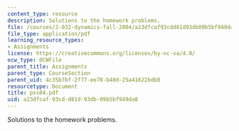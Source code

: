 ```yaml
---
content_type: resource
description: Solutions to the homework problems.
file: /courses/2-032-dynamics-fall-2004/a23dfcaf93cdd81d93db09b5bf949da8_pss04.pdf
file_type: application/pdf
learning_resource_types:
- Assignments
license: https://creativecommons.org/licenses/by-nc-sa/4.0/
ocw_type: OCWFile
parent_title: Assignments
parent_type: CourseSection
parent_uid: 4c35b7bf-2f77-ee78-b40d-25a41622bdb8
resourcetype: Document
title: pss04.pdf
uid: a23dfcaf-93cd-d81d-93db-09b5bf949da8
---
```

Solutions to the homework problems.